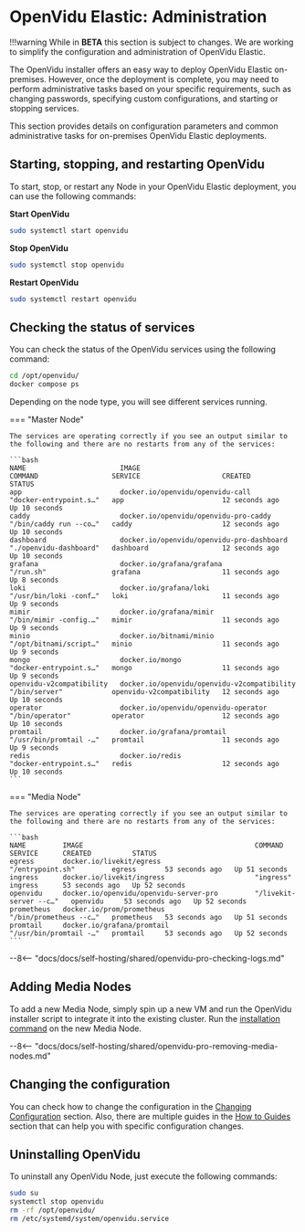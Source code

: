 # OpenVidu Elastic: Administration

!!!warning
    While in **BETA** this section is subject to changes. We are working to simplify the configuration and administration of OpenVidu Elastic.

The OpenVidu installer offers an easy way to deploy OpenVidu Elastic on-premises. However, once the deployment is complete, you may need to perform administrative tasks based on your specific requirements, such as changing passwords, specifying custom configurations, and starting or stopping services.

This section provides details on configuration parameters and common administrative tasks for on-premises OpenVidu Elastic deployments.

## Starting, stopping, and restarting OpenVidu

To start, stop, or restart any Node in your OpenVidu Elastic deployment, you can use the following commands:

**Start OpenVidu**

```bash
sudo systemctl start openvidu
```

**Stop OpenVidu**

```bash
sudo systemctl stop openvidu
```

**Restart OpenVidu**

```bash
sudo systemctl restart openvidu
```


## Checking the status of services

You can check the status of the OpenVidu services using the following command:

```bash
cd /opt/openvidu/
docker compose ps
```

Depending on the node type, you will see different services running.

=== "Master Node"

    The services are operating correctly if you see an output similar to the following and there are no restarts from any of the services:

    ```bash
    NAME                       IMAGE                                              COMMAND                  SERVICE                    CREATED          STATUS
    app                        docker.io/openvidu/openvidu-call                   "docker-entrypoint.s…"   app                        12 seconds ago   Up 10 seconds
    caddy                      docker.io/openvidu/openvidu-pro-caddy              "/bin/caddy run --co…"   caddy                      12 seconds ago   Up 10 seconds
    dashboard                  docker.io/openvidu/openvidu-pro-dashboard          "./openvidu-dashboard"   dashboard                  12 seconds ago   Up 10 seconds
    grafana                    docker.io/grafana/grafana                          "/run.sh"                grafana                    11 seconds ago   Up 8 seconds
    loki                       docker.io/grafana/loki                             "/usr/bin/loki -conf…"   loki                       11 seconds ago   Up 9 seconds
    mimir                      docker.io/grafana/mimir                            "/bin/mimir -config.…"   mimir                      11 seconds ago   Up 9 seconds
    minio                      docker.io/bitnami/minio                            "/opt/bitnami/script…"   minio                      11 seconds ago   Up 9 seconds
    mongo                      docker.io/mongo                                    "docker-entrypoint.s…"   mongo                      11 seconds ago   Up 9 seconds
    openvidu-v2compatibility   docker.io/openvidu/openvidu-v2compatibility        "/bin/server"            openvidu-v2compatibility   12 seconds ago   Up 10 seconds
    operator                   docker.io/openvidu/openvidu-operator               "/bin/operator"          operator                   12 seconds ago   Up 10 seconds
    promtail                   docker.io/grafana/promtail                         "/usr/bin/promtail -…"   promtail                   11 seconds ago   Up 9 seconds
    redis                      docker.io/redis                                    "docker-entrypoint.s…"   redis                      12 seconds ago   Up 10 seconds
    ```

=== "Media Node"

    The services are operating correctly if you see an output similar to the following and there are no restarts from any of the services:

    ```bash
    NAME         IMAGE                                          COMMAND                  SERVICE      CREATED          STATUS
    egress       docker.io/livekit/egress                       "/entrypoint.sh"         egress       53 seconds ago   Up 51 seconds
    ingress      docker.io/livekit/ingress                      "ingress"                ingress      53 seconds ago   Up 52 seconds
    openvidu     docker.io/openvidu/openvidu-server-pro         "/livekit-server --c…"   openvidu     53 seconds ago   Up 52 seconds
    prometheus   docker.io/prom/prometheus                      "/bin/prometheus --c…"   prometheus   53 seconds ago   Up 51 seconds
    promtail     docker.io/grafana/promtail                     "/usr/bin/promtail -…"   promtail     53 seconds ago   Up 52 seconds
    ```

--8<-- "docs/docs/self-hosting/shared/openvidu-pro-checking-logs.md"

## Adding Media Nodes

To add a new Media Node, simply spin up a new VM and run the OpenVidu installer script to integrate it into the existing cluster. Run the [installation command](install.md#media-node) on the new Media Node.

--8<-- "docs/docs/self-hosting/shared/openvidu-pro-removing-media-nodes.md"

## Changing the configuration

You can check how to change the configuration in the [Changing Configuration](../../../self-hosting/configuration/changing-config.md) section. Also, there are multiple guides in the [How to Guides](../../../self-hosting/how-to-guides/index.md) section that can help you with specific configuration changes.

## Uninstalling OpenVidu

To uninstall any OpenVidu Node, just execute the following commands:

```bash
sudo su
systemctl stop openvidu
rm -rf /opt/openvidu/
rm /etc/systemd/system/openvidu.service
```
